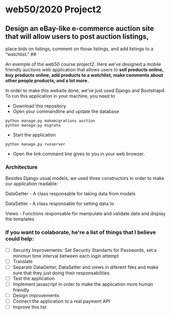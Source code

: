 # web50/2020 Project2 #
## Design an eBay-like e-commerce auction site that will allow users to post auction listings, 
place bids on listings, comment on those listings, and add listings to a “watchlist.” ##

An exemple of the web50 course project2. Here we've designed a mobile friendly auctions web application that allows users to **sell products online, 
buy products online, add products to a watchlist, make comments about other people products, and a lot more.**

In order to make this website done, we've just used Django and Bootstrap4.
To run this application in your machine, you need to

- Download this repository
- Open your commandline and update the database 

```
python manage.py makemigrations auction
python manage.py migrate
```

- Start the application

```
python manage.py runserver
```

- Open the link command line gives to you in your web browser. 

### Architecture ###
Besides Django usual models, we used three constructors in order to make our application readable:

DataGetter - A class responsable for taking data from models 

DataSetter - A class responsable for setting data to 

Views - Functions responsable for manipulate and validate data and display the templates 

### If you want to colaborate, he're a list of things that I believe could help: ###
- [ ] Security Improvements: Set Security Standarts for Passwords, set a minimun time interval between each login attempt
- [ ] Translate 
- [ ] Separate DataGetter, DataSetter and views in diferent files and make sure that they just doing their responsabilities
- [ ] Test the application
- [ ] Implement javascript in order to make the application more human friendly
- [ ] Design improvements
- [ ] Connect the application to a real payment API
- [ ] Improve this list 
